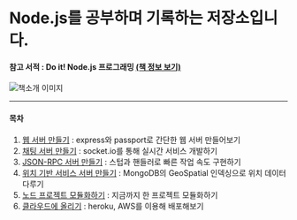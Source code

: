 # Node.js를 공부하며 기록하는 저장소입니다.

#### 참고 서적 : Do it! Node.js 프로그래밍 [(책 정보 보기)](https://book.naver.com/bookdb/book_detail.nhn?bid=11738465)

![책소개 이미지](https://blogfiles.pstatic.net/MjAxODA4MTBfMTcy/MDAxNTMzOTA3Njg4NDE2.nk_VINU8pwzF1E_kwd8qW0K9wnnaabwBdNefDPZJ_yUg.6N7lth57lPK98hv65eKmjwMiQ7xiU9OSUoq3XiAeqPgg.PNG.3457soso/%EC%8A%A4%ED%81%AC%EB%A6%B0%EC%83%B7%2C_2018-08-10_22-23-11.png)

***

#### 목차

1. [웹 서버 만들기](https://github.com/3457soso/TIL/tree/master/Node.js/1_webserver) : express와 passport로 간단한 웹 서버 만들어보기
2. [채팅 서버 만들기](https://github.com/3457soso/TIL/tree/master/Node.js/2_chatserver) : socket.io를 통해 실시간 서비스 개발하기
3. [JSON-RPC 서버 만들기](https://github.com/3457soso/TIL/tree/master/Node.js/3_RPCserver) : 스텁과 핸들러로 빠른 작업 속도 구현하기
4. [위치 기반 서비스 서버 만들기](https://github.com/3457soso/TIL/tree/master/Node.js/4_GeoEX) : MongoDB의 GeoSpatial 인덱싱으로 위치 데이터 다루기
5. [노드 프로젝트 모듈화하기](https://github.com/3457soso/TIL/tree/master/Node.js/5_mobileEX) : 지금까지 한 프로젝트 모듈화하기
6. [클라우드에 올리기](https://github.com/3457soso/TIL/tree/master/Node.js/0_deploy) : heroku, AWS를 이용해 배포해보기

